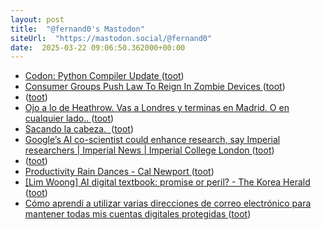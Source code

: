 ```yaml
---
layout: post
title:  "@fernand0's Mastodon"
siteUrl:  "https://mastodon.social/@fernand0"
date:  2025-03-22 09:06:50.362000+00:00
---
```

*  [Codon: Python Compiler Update ](https://www.usenix.org/publications/loginonline/codon-python-compiler-updat) ([toot](https://mastodon.social/@fernand0/114205288717412828))
*  [Consumer Groups Push Law To Reign In Zombie Devices ](https://fighttorepair.substack.com/p/consumer-groups-push-law-to-reig) ([toot](https://mastodon.social/@fernand0/114203802470322074))
*  [ ](https://mastodon.social/@dausacker) ([toot](https://mastodon.social/@fernand0/114202370379934536))
*  [Ojo a lo de Heathrow. Vas a Londres y terminas en Madrid. O en cualquier lado.. ](https://mastodon.social/@fernand0/114202331409454077) ([toot](https://mastodon.social/@fernand0/114202331409454077))
*  [Sacando la cabeza.  ](https://avecesunafoto.wordpress.com/2025/03/21/sacando-la-cabeza) ([toot](https://mastodon.social/@fernand0/114201881348512070))
*  [Google’s AI co-scientist could enhance research, say Imperial researchers \| Imperial News \| Imperial College London ](https://www.imperial.ac.uk/news/261293/googles-ai-co-scientist-could-enhance-research) ([toot](https://mastodon.social/@fernand0/114201830804484579))
*  [ ](https://mastodon.social/@dausacker) ([toot](https://mastodon.social/@fernand0/114201712013856097))
*  [Productivity Rain Dances - Cal Newport ](https://calnewport.com/productivity-rain-dances) ([toot](https://mastodon.social/@fernand0/114201523978106246))
*  [[Lim Woong] AI digital textbook: promise or peril? - The Korea Herald ](https://www.koreaherald.com/article/1001164) ([toot](https://mastodon.social/@fernand0/114201302566853422))
*  [Cómo aprendí a utilizar varias direcciones de correo electrónico para mantener todas mis cuentas digitales protegidas ](https://www.xataka.com/seguridad/como-aprendi-a-utilizar-varias-direcciones-correo-electronico-para-mantener-todas-mis-cuentas-digitales-protegida) ([toot](https://mastodon.social/@fernand0/114201050278240035))
